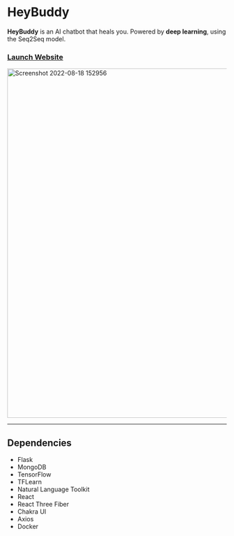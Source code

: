# HeyBuddy
**HeyBuddy** is an AI chatbot that heals you. Powered by **deep learning**, using the Seq2Seq model.

### [Launch Website](https://heybuddybot.herokuapp.com)

<img width="800" alt="Screenshot 2022-08-18 152956" src="https://user-images.githubusercontent.com/35755386/185309748-65b4ab55-7615-45f4-a49e-a0ac77175223.png">

---

## Dependencies
- Flask
- MongoDB
- TensorFlow
- TFLearn
- Natural Language Toolkit
- React
- React Three Fiber
- Chakra UI
- Axios
- Docker
